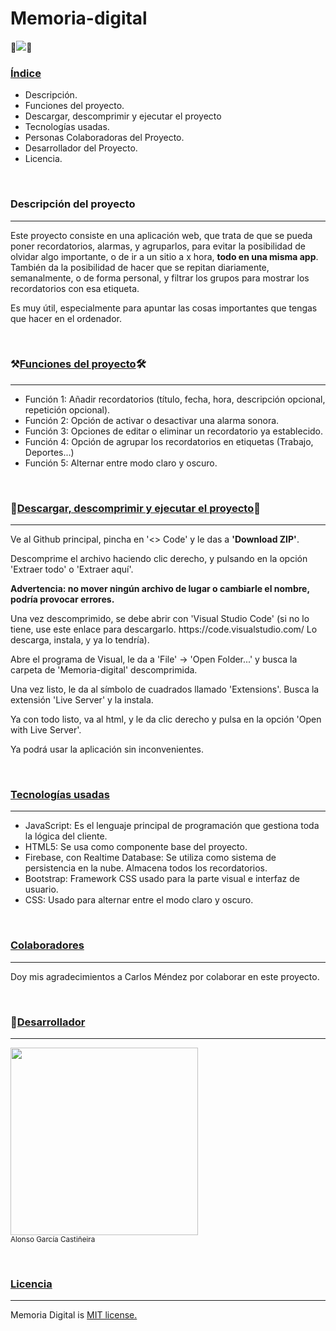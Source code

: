 # Memoria-digital

<p align="left">🏁<img src="https://img.shields.io/badge/Estado-Terminado-green"/>🏁</p>

<h3><u>Índice</u></h3>

<ul>
  <li>Descripción.</li>
  <li>Funciones del proyecto.</li>
  <li>Descargar, descomprimir y ejecutar el proyecto</li>
  <li>Tecnologías usadas.</li>
  <li>Personas Colaboradoras del Proyecto.</li>
  <li>Desarrollador del Proyecto.</li>
  <li>Licencia.</li>
</ul>
<br/>
<h3>Descripción del proyecto</h3>
<hr/>
<p>Este proyecto consiste en una aplicación web, que trata de que se pueda poner recordatorios, alarmas, y agruparlos, para evitar la posibilidad de olvidar algo importante, o de ir a un sitio a x hora, <b>todo en una misma app</b>.<br/> También da la posibilidad de hacer que se repitan diariamente, semanalmente, o de forma personal, y filtrar los grupos para mostrar los recordatorios con esa etiqueta.</p>
<p>Es muy útil, especialmente para apuntar las cosas importantes que tengas que hacer en el ordenador.</p>
<br/>
<h3>⚒️<u>Funciones del proyecto</u>🛠️</h3>
<hr/>
<ul>
  <li>Función 1: Añadir recordatorios (título, fecha, hora, descripción opcional, repetición opcional).</li>
  <li>Función 2: Opción de activar o desactivar una alarma sonora.</li>
  <li>Función 3: Opciones de editar o eliminar un recordatorio ya establecido.</li>
  <li>Función 4: Opción de agrupar los recordatorios en etiquetas (Trabajo, Deportes...)</li>
  <li>Función 5: Alternar entre modo claro y oscuro.</li>
</ul>
<br/>
<h3>📁<u>Descargar, descomprimir y ejecutar el proyecto</u>📂</h3>
<hr/>
<p>Ve al Github principal, pincha en '<> Code' y le das a <b>'Download ZIP'</b>.</p>
<p>Descomprime el archivo haciendo clic derecho, y pulsando en la opción 'Extraer todo' o 'Extraer aquí'.</p>
<p><b>Advertencia: no mover ningún archivo de lugar o cambiarle el nombre, podría provocar errores.</b></p>
<p>Una vez descomprimido, se debe abrir con 'Visual Studio Code' (si no lo tiene, use este enlace para descargarlo. https://code.visualstudio.com/ Lo descarga, instala, y ya lo tendría).</p>
<p>Abre el programa de Visual, le da a 'File' -> 'Open Folder...' y busca la carpeta de 'Memoria-digital' descomprimida.</p>
<p>Una vez listo, le da al símbolo de cuadrados llamado 'Extensions'. Busca la extensión 'Live Server' y la instala.</p>
<p>Ya con todo listo, va al html, y le da clic derecho y pulsa en la opción 'Open with Live Server'.</p>
<p>Ya podrá usar la aplicación sin inconvenientes.</p>
<br/>
<h3><u>Tecnologías usadas</u></h3>
<hr/>
<ul>
  <li>JavaScript: Es el lenguaje principal de programación que gestiona toda la lógica del cliente.</li>
  <li>HTML5: Se usa como componente base del proyecto.</li>
  <li>Firebase, con Realtime Database: Se utiliza como sistema de persistencia en la nube. Almacena todos los recordatorios.</li>
  <li>Bootstrap: Framework CSS usado para la parte visual e interfaz de usuario.</li>
  <li>CSS: Usado para alternar entre el modo claro y oscuro.</li>
</ul>
<br/>
<h3><u>Colaboradores</u></h3>
<hr/>
<p>Doy mis agradecimientos a Carlos Méndez por colaborar en este proyecto.</p>
<br/>
<h3>🤵<u>Desarrollador</u></h3>
<hr/>
<p><img src="https://github.com/user-attachments/assets/d02d9333-4b01-4801-ba56-fa7795e27da9" widht="300" height="300"/><br/><sub>Alonso García Castiñeira</sub></p>
<br/>
<h3><u>Licencia</u></h3>
<hr/>
<p>Memoria Digital is <a href="https://opensource.org/license/mit/">MIT license.</a></p>
